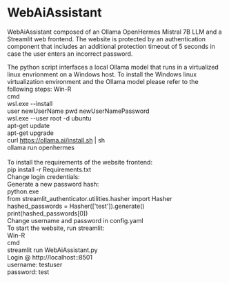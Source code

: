 # WebAiAssistant

WebAiAssistant composed of an Ollama OpenHermes Mistral 7B LLM and a Streamlit web frontend.
The website is protected by an authentication component that includes an additional protection timeout of 5 seconds in case the user enters an incorrect password.

The python script interfaces a local Ollama model that runs in a virtualized linux envrionment on a Windows host.
To install the Windows linux virtualization environment and the Ollama model please refer to the following steps:
Win-R <br>
cmd <br>
wsl.exe --install <br>
user newUserName pwd newUserNamePassword <br>
wsl.exe --user root -d ubuntu <br>
apt-get update <br>
apt-get upgrade <br>
curl https://ollama.ai/install.sh | sh <br>
ollama run openhermes <br>
<br>
To install the requirements of the website frontend: <br>
pip install -r Requirements.txt <br>
Change login credentials: <br>
Generate a new password hash: <br>
python.exe <br>
from streamlit_authenticator.utilities.hasher import Hasher <br>
hashed_passwords = Hasher(['test']).generate() <br>
print(hashed_passwords[0]) <br>
Change username and password in config.yaml <br>
To start the website, run streamlit: <br>
Win-R <br>
cmd <br>
streamlit run WebAiAssistant.py <br>
Login @ http://localhost::8501 <br>
username: testuser <br>
password: test <br>
